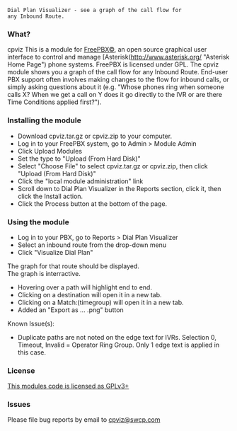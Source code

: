 ```
Dial Plan Visualizer - see a graph of the call flow for
any Inbound Route.
```
### What?
cpviz
This is a module for [FreePBX©](http://www.freepbx.org/ "FreePBX Home Page"), an open source graphical user interface to control and manage [Asterisk(http://www.asterisk.org/ "Asterisk Home Page") phone systems.  FreePBX is licensed under GPL.
The cpviz module shows you a graph of the call flow for any Inbound Route.  End-user PBX support often involves making changes to the flow for inbound calls, or simply asking questions about it (e.g. "Whose phones ring when someone calls X?  When we get a call on Y does it go directly to the IVR or are there Time Conditions applied first?").

### Installing the module
* Download cpviz.tar.gz or cpviz.zip to your computer.
* Log in to your FreePBX system, go to Admin > Module Admin
* Click Upload Modules
* Set the type to "Upload (From Hard Disk)"
* Select "Choose File" to select cpviz.tar.gz or cpviz.zip, then click "Upload (From Hard Disk)"
* Click the "local module administration" link
* Scroll down to Dial Plan Visualizer in the Reports section, click it, then click the Install action.
* Click the Process button at the bottom of the page.

### Using the module
* Log in to your PBX, go to Reports > Dial Plan Visualizer
* Select an inbound route from the drop-down menu
* Click "Visualize Dial Plan"

The graph for that route should be displayed.  
The graph is interractive.  
* Hovering over a path will highlight end to end. 
* Clicking on a destination will open it in a new tab. 
* Clicking on a Match:(timegroup) will open it in a new tab. 
* Added an "Export as ... .png" button

Known Issue(s):
* Duplicate paths are not noted on the edge text for IVRs. Selection 0, Timeout, Invalid = Operator Ring Group. Only 1 edge text is applied in this case.

### License
[This modules code is licensed as GPLv3+](http://www.gnu.org/licenses/gpl-3.0.txt)

### Issues
Please file bug reports by email to cpviz@swcp.com
